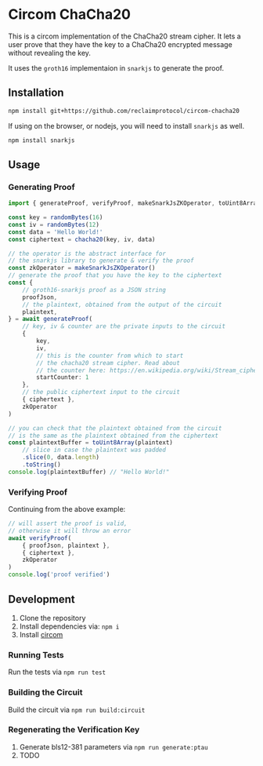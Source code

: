 # Circom ChaCha20

This is a circom implementation of the ChaCha20 stream cipher. It lets a user prove that they have the key to a ChaCha20 encrypted message without revealing the key.

It uses the `groth16` implementaion in `snarkjs` to generate the proof.

## Installation

```bash
npm install git+https://github.com/reclaimprotocol/circom-chacha20
```

If using on the browser, or nodejs, you will need to install `snarkjs` as well.

```bash
npm install snarkjs
```

## Usage

### Generating Proof

```ts
import { generateProof, verifyProof, makeSnarkJsZKOperator, toUint8Array } from '@reclaimprotocol/circom-chacha20'

const key = randomBytes(16)
const iv = randomBytes(12)
const data = 'Hello World!'
const ciphertext = chacha20(key, iv, data)

// the operator is the abstract interface for
// the snarkjs library to generate & verify the proof
const zkOperator = makeSnarkJsZKOperator()
// generate the proof that you have the key to the ciphertext
const {
	// groth16-snarkjs proof as a JSON string
	proofJson,
	// the plaintext, obtained from the output of the circuit
	plaintext,
} = await generateProof(
	// key, iv & counter are the private inputs to the circuit
	{
		key,
		iv,
		// this is the counter from which to start
		// the chacha20 stream cipher. Read about
		// the counter here: https://en.wikipedia.org/wiki/Stream_cipher
		startCounter: 1
	},
	// the public ciphertext input to the circuit
	{ ciphertext },
	zkOperator
)

// you can check that the plaintext obtained from the circuit
// is the same as the plaintext obtained from the ciphertext
const plaintextBuffer = toUint8Array(plaintext)
	// slice in case the plaintext was padded
	.slice(0, data.length)
	.toString()
console.log(plaintextBuffer) // "Hello World!"
```

### Verifying Proof

Continuing from the above example:

```ts
// will assert the proof is valid,
// otherwise it will throw an error
await verifyProof(
	{ proofJson, plaintext },
	{ ciphertext },
	zkOperator
)
console.log('proof verified')

```

## Development

1. Clone the repository
2. Install dependencies via: `npm i`
3. Install [circom](https://docs.circom.io/getting-started/installation/)

### Running Tests

Run the tests via `npm run test`

### Building the Circuit

Build the circuit via `npm run build:circuit`

### Regenerating the Verification Key

1. Generate bls12-381 parameters via `npm run generate:ptau`
2. TODO